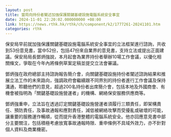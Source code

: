 ```yaml
---
layout: post
title: 當局向持份者闡述加強保護關鍵基礎設施電腦系統安全事宜
date: 2024-11-01 22:20:02.000000000 +08:00
link: https://news.rthk.hk/rthk/ch/component/k2/1777261-20241101.htm
categories: rthk
---
```


保安局早前就加強保護關鍵基礎設施電腦系統安全事宜的立法框架進行諮詢，共收到53份意見書，當中52份，包括47份來自業界的意見書，支持立法或提出正面建議。保安局局長鄧炳強說，本月起會為業界持份者舉辦10場工作會議，以優化相關條文，爭取在今年內將條例草案定稿並提交立法會審議。

鄧炳強在政府總部主持諮詢報告簡介會，向關鍵基礎設施持份者闡述諮詢結果和推展立法工作的未來路向，強調政府會繼續跟不同界別的持份者進行工作會議及保持溝通，聆聽他們的意見，超過200名持份者出席簡介會，包括本地及外國商會、有機會被指明為「關鍵基礎設施營運者」的機構、網絡保安服務供應商等。

鄧炳強重申，立法旨在透過訂定關鍵基礎設施營運者須履行三類責任，即架構責任、預防責任，及事故通報和應對責任，減低被網絡攻擊而受擾亂或破壞的可能，讓重要的服務運作暢順，從而提升香港整體的電腦系統安全。他亦回應意見書中部分主要關注，包括積極考慮放寬事故通報時限、重申條例不具域外效力，亦不針對個人資料及商業機密。
